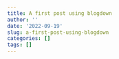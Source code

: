 ```yaml
---
title: A first post using blogdown
author: ''
date: '2022-09-19'
slug: a-first-post-using-blogdown
categories: []
tags: []
---
```

